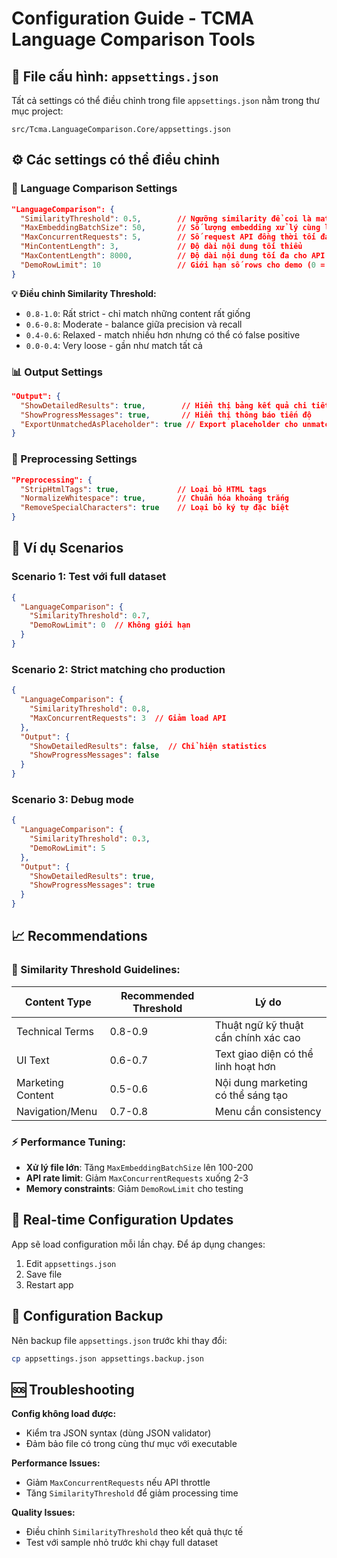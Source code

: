 # Configuration Guide - TCMA Language Comparison Tools

## 📁 File cấu hình: `appsettings.json`

Tất cả settings có thể điều chỉnh trong file `appsettings.json` nằm trong thư mục project:

```
src/Tcma.LanguageComparison.Core/appsettings.json
```

## ⚙️ Các settings có thể điều chỉnh

### 🎯 Language Comparison Settings

```json
"LanguageComparison": {
  "SimilarityThreshold": 0.5,        // Ngưỡng similarity để coi là match tốt (0.0-1.0)
  "MaxEmbeddingBatchSize": 50,       // Số lượng embedding xử lý cùng lúc
  "MaxConcurrentRequests": 5,        // Số request API đồng thời tối đa
  "MinContentLength": 3,             // Độ dài nội dung tối thiểu
  "MaxContentLength": 8000,          // Độ dài nội dung tối đa cho API
  "DemoRowLimit": 10                 // Giới hạn số rows cho demo (0 = không giới hạn)
}
```

**💡 Điều chỉnh Similarity Threshold:**
- `0.8-1.0`: Rất strict - chỉ match những content rất giống
- `0.6-0.8`: Moderate - balance giữa precision và recall
- `0.4-0.6`: Relaxed - match nhiều hơn nhưng có thể có false positive
- `0.0-0.4`: Very loose - gần như match tất cả

### 📊 Output Settings

```json
"Output": {
  "ShowDetailedResults": true,        // Hiển thị bảng kết quả chi tiết
  "ShowProgressMessages": true,       // Hiển thị thông báo tiến độ
  "ExportUnmatchedAsPlaceholder": true // Export placeholder cho unmatched items
}
```

### 🧹 Preprocessing Settings

```json
"Preprocessing": {
  "StripHtmlTags": true,             // Loại bỏ HTML tags
  "NormalizeWhitespace": true,       // Chuẩn hóa khoảng trắng
  "RemoveSpecialCharacters": true    // Loại bỏ ký tự đặc biệt
}
```

## 🚀 Ví dụ Scenarios

### Scenario 1: Test với full dataset
```json
{
  "LanguageComparison": {
    "SimilarityThreshold": 0.7,
    "DemoRowLimit": 0  // Không giới hạn
  }
}
```

### Scenario 2: Strict matching cho production
```json
{
  "LanguageComparison": {
    "SimilarityThreshold": 0.8,
    "MaxConcurrentRequests": 3  // Giảm load API
  },
  "Output": {
    "ShowDetailedResults": false,  // Chỉ hiện statistics
    "ShowProgressMessages": false
  }
}
```

### Scenario 3: Debug mode
```json
{
  "LanguageComparison": {
    "SimilarityThreshold": 0.3,
    "DemoRowLimit": 5
  },
  "Output": {
    "ShowDetailedResults": true,
    "ShowProgressMessages": true
  }
}
```

## 📈 Recommendations

### 🎯 Similarity Threshold Guidelines:

| Content Type | Recommended Threshold | Lý do |
|--------------|---------------------|-------|
| Technical Terms | 0.8-0.9 | Thuật ngữ kỹ thuật cần chính xác cao |
| UI Text | 0.6-0.7 | Text giao diện có thể linh hoạt hơn |
| Marketing Content | 0.5-0.6 | Nội dung marketing có thể sáng tạo |
| Navigation/Menu | 0.7-0.8 | Menu cần consistency |

### ⚡ Performance Tuning:

- **Xử lý file lớn**: Tăng `MaxEmbeddingBatchSize` lên 100-200
- **API rate limit**: Giảm `MaxConcurrentRequests` xuống 2-3
- **Memory constraints**: Giảm `DemoRowLimit` cho testing

## 🔄 Real-time Configuration Updates

App sẽ load configuration mỗi lần chạy. Để áp dụng changes:

1. Edit `appsettings.json`
2. Save file
3. Restart app

## 📝 Configuration Backup

Nên backup file `appsettings.json` trước khi thay đổi:

```bash
cp appsettings.json appsettings.backup.json
```

## 🆘 Troubleshooting

**Config không load được:**
- Kiểm tra JSON syntax (dùng JSON validator)
- Đảm bảo file có trong cùng thư mục với executable

**Performance Issues:**
- Giảm `MaxConcurrentRequests` nếu API throttle
- Tăng `SimilarityThreshold` để giảm processing time

**Quality Issues:**
- Điều chỉnh `SimilarityThreshold` theo kết quả thực tế
- Test với sample nhỏ trước khi chạy full dataset 